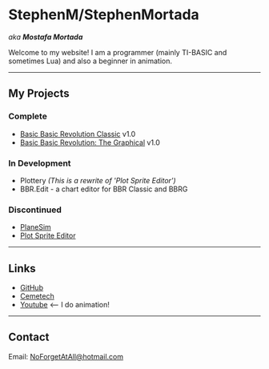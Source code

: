 # StephenM/StephenMortada

*aka **Mostafa Mortada***

Welcome to my website! I am a programmer (mainly TI-BASIC and sometimes Lua) and also a beginner in animation.

---

## My Projects

### Complete

- [Basic Basic Revolution Classic](https://ceme.tech/t19545) v1.0
- [Basic Basic Revolution: The Graphical](https://ceme.tech/t19568) v1.0

### In Development

- Plottery _(This is a rewrite of 'Plot Sprite Editor')_
- BBR.Edit - a chart editor for BBR Classic and BBRG

### Discontinued

- [PlaneSim](https://ceme.tech/t19487)
- [Plot Sprite Editor](https://github.com/StephenMortada/Plot-Sprite-Editor)

---

## Links

- [GitHub](https://www.github.com/StephenMortada)
- [Cemetech](https://www.cemetech.net/users/StephenM)
- [Youtube](https://www.youtube.com/@stephenmortada) <-- I do animation!

---

## Contact

Email: <NoForgetAtAll@hotmail.com>
